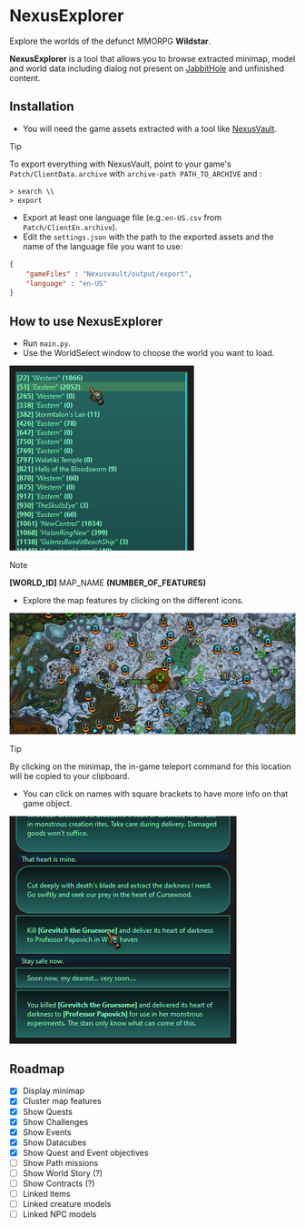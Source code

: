 # NexusExplorer
Explore the worlds of the defunct MMORPG **Wildstar**.

**NexusExplorer** is a tool that allows you to browse extracted minimap, model and world data including dialog not present on [JabbitHole](https://www.jabbithole.com) and unfinished content.

## Installation
- You will need the game assets extracted with a tool like [NexusVault](https://github.com/MarbleBag/NexusVault-CLI).
> [!TIP]
> To export everything with NexusVault, point to your game's `Patch/ClientData.archive` with `archive-path PATH_TO_ARCHIVE` and :
```
> search \\
> export
```
- Export at least one language file (e.g.:`en-US.csv` from `Patch/ClientEn.archive`).
- Edit the `settings.json` with the path to the exported assets and the name of the language file you want to use:
```JSON
{
    "gameFiles" : "Nexusvault/output/export",
    "language" : "en-US"
}
```

## How to use NexusExplorer
- Run `main.py`.
- Use the WorldSelect window to choose the world you want to load.

![WorldSelect](https://github.com/charles-masse/NexusExplorer/blob/main/images/worldSelect.png)
> [!NOTE]
> **[WORLD_ID]** MAP_NAME **(NUMBER_OF_FEATURES)**

- Explore the map features by clicking on the different icons.

![MapViewer](https://github.com/charles-masse/NexusExplorer/blob/main/images/mapViewer.png)
> [!TIP]
> By clicking on the minimap, the in-game teleport command for this location will be copied to your clipboard.

- You can click on names with square brackets to have more info on that game object.

![linked game object](https://github.com/charles-masse/NexusExplorer/blob/main/images/linkedObject.png)

## Roadmap
- [x] Display minimap
- [x] Cluster map features
- [x] Show Quests
- [x] Show Challenges
- [x] Show Events
- [X] Show Datacubes
- [X] Show Quest and Event objectives
- [ ] Show Path missions
- [ ] Show World Story (?)
- [ ] Show Contracts (?)
- [ ] Linked items
- [ ] Linked creature models
- [ ] Linked NPC models